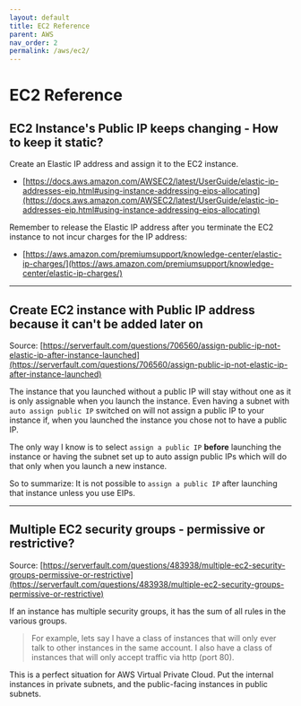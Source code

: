 ```yaml
---
layout: default
title: EC2 Reference
parent: AWS
nav_order: 2
permalink: /aws/ec2/
---
```


# EC2 Reference

## EC2 Instance's Public IP keeps changing - How to keep it static?

Create an Elastic IP address and assign it to the EC2 instance.
- [https://docs.aws.amazon.com/AWSEC2/latest/UserGuide/elastic-ip-addresses-eip.html#using-instance-addressing-eips-allocating](https://docs.aws.amazon.com/AWSEC2/latest/UserGuide/elastic-ip-addresses-eip.html#using-instance-addressing-eips-allocating)

Remember to release the Elastic IP address after you terminate the EC2 instance to not incur charges for the IP address:
- [https://aws.amazon.com/premiumsupport/knowledge-center/elastic-ip-charges/](https://aws.amazon.com/premiumsupport/knowledge-center/elastic-ip-charges/)

-----------------------------------------------------------------------------------------------------

## Create EC2 instance with Public IP address because it can't be added later on

Source: [https://serverfault.com/questions/706560/assign-public-ip-not-elastic-ip-after-instance-launched](https://serverfault.com/questions/706560/assign-public-ip-not-elastic-ip-after-instance-launched)



The instance that you launched without a public IP will stay without one as it is only assignable when you launch the instance. Even having a subnet with `auto assign public IP` switched on will not assign a public IP to your instance if, when you launched the instance you chose not to have a public IP.

The only way I know is to select `assign a public IP` **before** launching the instance or having the subnet set up to auto assign public IPs which will do that only when you launch a new instance.

So to summarize: It is not possible to `assign a public IP` after launching that instance unless you use EIPs.

-----------------------------------------------------------------------------------------------------

## Multiple EC2 security groups - permissive or restrictive?

Source: [https://serverfault.com/questions/483938/multiple-ec2-security-groups-permissive-or-restrictive](https://serverfault.com/questions/483938/multiple-ec2-security-groups-permissive-or-restrictive)

If an instance has multiple security groups, it has the sum of all rules in the various groups.

> For example, lets say I have a class of instances that will only ever talk to other instances in the same account. I also have a class of instances that will only accept traffic via http (port 80).

This is a perfect situation for AWS Virtual Private Cloud. Put the internal instances in private subnets, and the public-facing instances in public subnets.